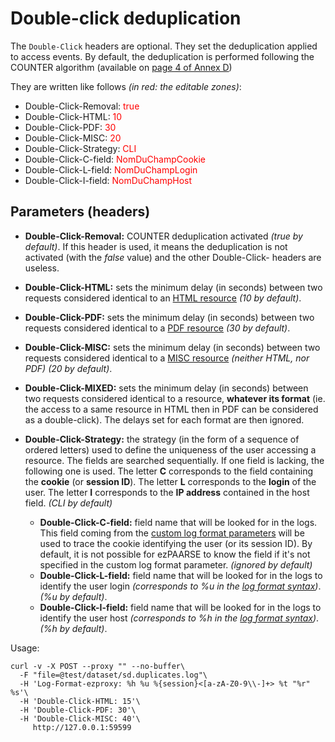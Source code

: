 # Double-click deduplication #

The `Double-Click` headers are optional. They set the deduplication applied to access events. By default, the deduplication is performed following the COUNTER algorithm (available on [page 4 of Annex D](http://couperin.org/images/stories/documents/Statistiques/COUNTER/V4_FR/appd_fr.pdf))

They are written like follows *(in red: the editable zones)*:

  * Double-Click-Removal: <span style="color: red">true</span>
  * Double-Click-HTML: <span style="color: red">10</span>
  * Double-Click-PDF: <span style="color: red">30</span>
  * Double-Click-MISC: <span style="color: red">20</span>
  * Double-Click-Strategy: <span style="color: red">CLI</span>
  * Double-Click-C-field: <span style="color: red">NomDuChampCookie</span>
  * Double-Click-L-field: <span style="color: red">NomDuChampLogin</span>
  * Double-Click-I-field: <span style="color: red">NomDuChampHost</span>


## Parameters (headers) ##

-   **Double-Click-Removal:** COUNTER deduplication activated *(true by default)*. If this header is used, it means the deduplication is not activated (with the *false* value) and the other Double-Click- headers are useless.


-   **Double-Click-HTML:** sets the minimum delay (in seconds) between two requests considered identical to an [HTML resource](../essential/ec-attributes.html#formats-de-ressources) *(10 by default)*.
-   **Double-Click-PDF:** sets the minimum delay (in seconds) between two requests considered identical to a [PDF resource](../essential/ec-attributes.html#formats-de-ressources) *(30 by default)*.
-   **Double-Click-MISC:** sets the minimum delay (in seconds) between two requests considered identical to a [MISC resource](../essential/ec-attributes.html#formats-de-ressources) *(neither HTML, nor PDF)* *(20 by default)*.
-   **Double-Click-MIXED:** sets the minimum delay (in seconds) between two requests considered identical to a resource, **whatever its format** (ie. the access to a same resource in HTML then in PDF can be considered as a double-click). The delays set for each format are then ignored.


-   **Double-Click-Strategy:** the strategy (in the form of a sequence of ordered letters) used to define the uniqueness of the user accessing a resource. The fields are searched sequentially. If one field is lacking, the following one is used. The letter **C** corresponds to the field containing the **cookie** (or **session ID**). The letter **L** corresponds to the **login** of the user. The letter **I** corresponds to the **IP address** contained in the host field. *(CLI by default)*
	-   **Double-Click-C-field:** field name that will be looked for in the logs. This field coming from the [custom log format parameters](../essential/formats.html#paramtres-personnaliss) will be used to trace the cookie identifying the user (or its session ID). By default, it is not possible for ezPAARSE to know the field if it's not specified in the custom log format parameter. *(ignored by default)*
	-   **Double-Click-L-field:** field name that will be looked for in the logs to identify the user login *(corresponds to %u in the [log format syntax](../essential/formats.html))*. *(%u by default)*.
	-   **Double-Click-I-field:** field name that will be looked for in the logs to identify the user host *(corresponds to %h in the [log format syntax](../essential/formats.html))*. *(%h by default)*.


Usage:
```shell
curl -v -X POST --proxy "" --no-buffer\
  -F "file=@test/dataset/sd.duplicates.log"\
  -H 'Log-Format-ezproxy: %h %u %{session}<[a-zA-Z0-9\\-]+> %t "%r" %s'\
  -H 'Double-Click-HTML: 15'\
  -H 'Double-Click-PDF: 30'\
  -H 'Double-Click-MISC: 40'\
     http://127.0.0.1:59599
```
